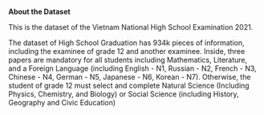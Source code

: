 **About the Dataset**

This is the dataset of the Vietnam National High School Examination 2021.

The dataset of High School Graduation has 934k pieces of information, including the examinee of grade 12 and another examinee. Inside, three papers are mandatory for all students including Mathematics, Literature, and a Foreign Language (including English - N1,  Russian - N2, French - N3, Chinese - N4, German - N5, Japanese - N6, Korean - N7). Otherwise, the student of grade 12 must select and complete Natural Science (Including Physics, Chemistry, and Biology) or Social Science (including History, Geography and Civic Education)
